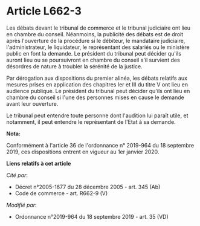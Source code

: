 # Article L662-3

Les débats devant le tribunal de commerce et le   tribunal judiciaire ont lieu en chambre du conseil. Néanmoins, la publicité
des débats est de droit après l'ouverture de la procédure si le débiteur, le mandataire judiciaire, l'administrateur, le
liquidateur, le représentant des salariés ou le ministère public en font la demande. Le président du tribunal peut décider
qu'ils auront lieu ou se poursuivront en chambre du conseil s'il survient des désordres de nature à troubler la sérénité de
la justice. 

Par dérogation aux dispositions du premier alinéa, les débats relatifs aux mesures prises en application des chapitres Ier et
III du titre V ont lieu en audience publique. Le président du tribunal peut décider qu'ils ont lieu en chambre du conseil si
l'une des personnes mises en cause le demande avant leur ouverture. 

Le tribunal peut entendre toute personne dont l'audition lui paraît utile, et notamment, il peut entendre le représentant de
l'Etat à sa demande.

**Nota:**

Conformément à l'article 36 de l'ordonnance n° 2019-964 du 18 septembre 2019, ces dispositions entrent en vigueur au 1er
janvier 2020.

**Liens relatifs à cet article**

_Cité par_:

  - Décret n°2005-1677 du 28 décembre 2005 - art. 345 (Ab)
  - Code de commerce - art. R662-9 (V)

_Modifié par_:

  - Ordonnance n°2019-964 du 18 septembre 2019 - art. 35 (VD)
